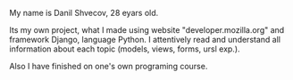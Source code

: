 My name is Danil Shvecov, 28 eyars old.
 
Its my own project, what I made using website "developer.mozilla.org" and framework Django, language Python.
I attentively read and understand all information about each topic (models, views, forms, ursl exp.).

Also I have finished on one's own programing course.
